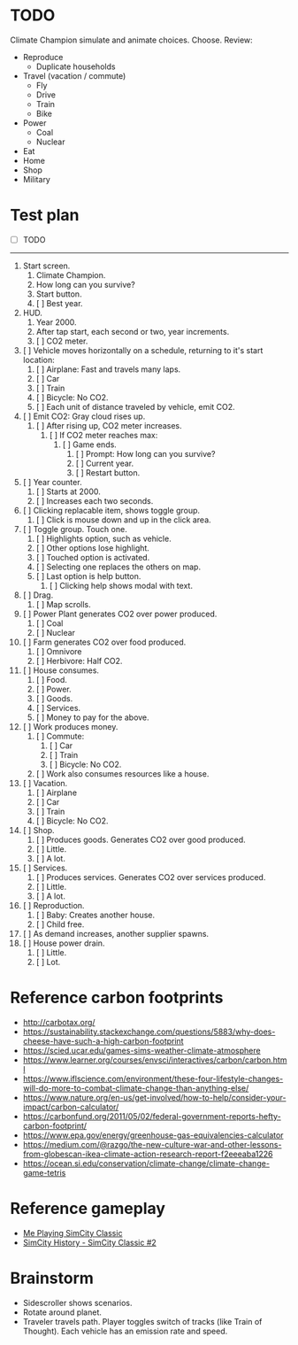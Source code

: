 # TODO
Climate Champion simulate and animate choices. Choose. Review:
- Reproduce
    - Duplicate households
- Travel (vacation / commute)
    - Fly
    - Drive
    - Train
    - Bike
- Power
    - Coal
    - Nuclear
- Eat
- Home
- Shop
- Military

# Test plan

- [ ] TODO
---

1. Start screen.
    1. Climate Champion.
    1. How long can you survive?
    1. Start button.
    1. [ ] Best year.
1. HUD.
    1. Year 2000.
    1. After tap start, each second or two, year increments.
    1. [ ] CO2 meter.
1. [ ] Vehicle moves horizontally on a schedule, returning to it's start location:
    1. [ ] Airplane: Fast and travels many laps.
    1. [ ] Car
    1. [ ] Train
    1. [ ] Bicycle: No CO2.
    1. [ ] Each unit of distance traveled by vehicle, emit CO2.
1. [ ] Emit CO2: Gray cloud rises up.
    1. [ ] After rising up, CO2 meter increases.
        1. [ ] If CO2 meter reaches max:
            1. [ ] Game ends.
                1. [ ] Prompt: How long can you survive?
                1. [ ] Current year.
                1. [ ] Restart button.
1. [ ] Year counter.
    1. [ ] Starts at 2000.
    1. [ ] Increases each two seconds.
1. [ ] Clicking replacable item, shows toggle group.
    1. [ ] Click is mouse down and up in the click area.
1. [ ] Toggle group. Touch one.
    1. [ ] Highlights option, such as vehicle.
    1. [ ] Other options lose highlight.
    1. [ ] Touched option is activated.
    1. [ ] Selecting one replaces the others on map.
    1. [ ] Last option is help button.
        1. [ ] Clicking help shows modal with text.
1. [ ] Drag.
    1. [ ] Map scrolls.
1. [ ] Power Plant generates CO2 over power produced.
    1. [ ] Coal
    1. [ ] Nuclear
1. [ ] Farm generates CO2 over food produced.
    1. [ ] Omnivore
    1. [ ] Herbivore: Half CO2.
1. [ ] House consumes.
    1. [ ] Food.
    1. [ ] Power.
    1. [ ] Goods.
    1. [ ] Services.
    1. [ ] Money to pay for the above.
1. [ ] Work produces money.
    1. [ ] Commute:
        1. [ ] Car
        1. [ ] Train
        1. [ ] Bicycle: No CO2.
    1. [ ] Work also consumes resources like a house.
1. [ ] Vacation.
    1. [ ] Airplane
    1. [ ] Car
    1. [ ] Train
    1. [ ] Bicycle: No CO2.
1. [ ] Shop.
    1. [ ] Produces goods. Generates CO2 over good produced.
    1. [ ] Little.
    1. [ ] A lot.
1. [ ] Services.
    1. [ ] Produces services. Generates CO2 over services produced.
    1. [ ] Little.
    1. [ ] A lot.
1. [ ] Reproduction.
    1. [ ] Baby: Creates another house.
    1. [ ] Child free.
1. [ ] As demand increases, another supplier spawns.
1. [ ] House power drain.
    1. [ ] Little.
    1. [ ] Lot.

# Reference carbon footprints

- <http://carbotax.org/>
- <https://sustainability.stackexchange.com/questions/5883/why-does-cheese-have-such-a-high-carbon-footprint>
- <https://scied.ucar.edu/games-sims-weather-climate-atmosphere>
- <https://www.learner.org/courses/envsci/interactives/carbon/carbon.html>
- <https://www.iflscience.com/environment/these-four-lifestyle-changes-will-do-more-to-combat-climate-change-than-anything-else/>
- <https://www.nature.org/en-us/get-involved/how-to-help/consider-your-impact/carbon-calculator/>
- <https://carbonfund.org/2011/05/02/federal-government-reports-hefty-carbon-footprint/>
- <https://www.epa.gov/energy/greenhouse-gas-equivalencies-calculator>
- <https://medium.com/@razgo/the-new-culture-war-and-other-lessons-from-globescan-ikea-climate-action-research-report-f2eeeaba1226>
- <https://ocean.si.edu/conservation/climate-change/climate-change-game-tetris>

# Reference gameplay

- [Me Playing SimCity Classic](https://www.youtube.com/watch?v=OKI2SI9mp8I)
- [SimCity History - SimCity Classic #2](https://www.youtube.com/watch?v=z8TS_0cDFBw)

# Brainstorm

- Sidescroller shows scenarios.
- Rotate around planet.
- Traveler travels path. Player toggles switch of tracks (like Train of Thought). Each vehicle has an emission rate and speed.
